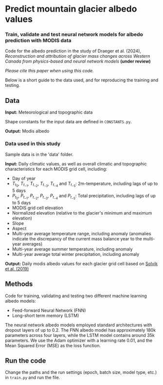 # Predict mountain glacier albedo values
### Train, validate and test neural network models for albedo prediction with MODIS data

Code for the albedo prediction in the study of Draeger et al. (2024), *Reconstruction and attribution of glacier mass changes across Western Canada from physics-based and neural network models* **(under review)**

*Please cite this paper when using this code.*

Below is a short guide to the data used, and for reproducing the training and testing.

## Data

**Input:** Meteorological and topographic data

Shape constants for the input data are defined in `CONSTANTS.py`.

**Output:** Modis albedo

### Data used in this study
Sample data is in the 'data' folder.

**Input:** Daily climatic values, as well as overall climatic and topographic characteristics for each MODIS grid cell, including:
- Day of year
- $T_{t_{0}}$, $T_{t_{-1}}$, $T_{t_{-2}}$, $T_{t_{-3}}$, $T_{t_{-4}}$ and $T_{t_{-5}}$: 2m-temperature, including lags of up to 5 days
- $P_{t_{0}}$, $P_{t_{-1}}$, $P_{t_{-2}}$, $P_{t_{-3}}$, $P_{t_{-4}}$ and $P_{t_{-5}}$: Total precipitation, including lags of up to 5 days
- MODIS grid cell elevation
- Normalized elevation (relative to the glacier's minimum and maximum elevation)
- Slope
- Aspect
- Multi-year average temperature range, including anomaly (anomalies indicate the discrepancy of the current mass
balance year to the multi-year averages)
- Multi-year average summer temperature, including anomaly
- Multi-year average total winter precipitation, including anomaly

**Output:** Daily modis albedo values for each glacier grid cell based on [Solvik et al. (2019)](https://doi.org/10.3334/ORNLDAAC/1605)

## Methods

Code for training, validating and testing two different machine learning albedo models:
- Feed-forward Neural Network (FNN) 
- Long-short term memory (LSTM)

The neural network albedo models employed standard architectures with dropout layers of up to 0.2.
The FNN albedo model has approximately 180k parameters across four layers, while the LSTM model contains around 35k parameters. 
We use the Adam optimizer with a learning rate 0.01, and the Mean Squared Error (MSE) as the loss function.


## Run the code

Change the paths and the run settings (epoch, batch size, model type, etc.) in `train.py` and run the file.